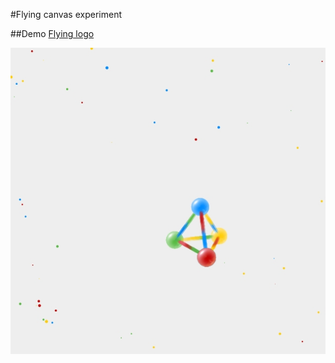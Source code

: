 #Flying
canvas experiment

##Demo
[Flying logo](http://dmitra.com/vis/flying)

![Snapshot](https://raw.githubusercontent.com/Dmitra/flying/master/snapshot/1.jpg)
